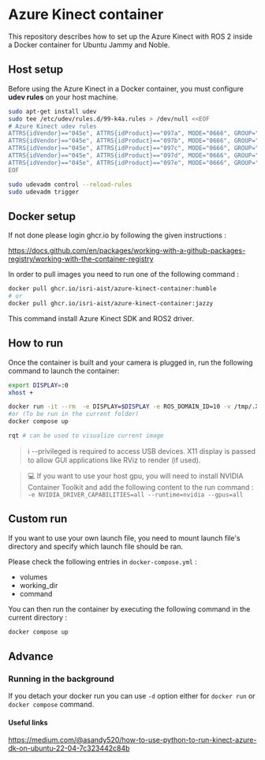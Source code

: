 # Azure Kinect container

This repository describes how to set up the Azure Kinect with ROS 2 inside a Docker container for Ubuntu Jammy and Noble.

## Host setup

Before using the Azure Kinect in a Docker container, you must configure **udev rules** on your host machine.

```bash
sudo apt-get install udev
sudo tee /etc/udev/rules.d/99-k4a.rules > /dev/null <<EOF
# Azure Kinect udev rules
ATTRS{idVendor}=="045e", ATTRS{idProduct}=="097a", MODE="0666", GROUP="plugdev"
ATTRS{idVendor}=="045e", ATTRS{idProduct}=="097b", MODE="0666", GROUP="plugdev"
ATTRS{idVendor}=="045e", ATTRS{idProduct}=="097c", MODE="0666", GROUP="plugdev"
ATTRS{idVendor}=="045e", ATTRS{idProduct}=="097d", MODE="0666", GROUP="plugdev"
ATTRS{idVendor}=="045e", ATTRS{idProduct}=="097e", MODE="0666", GROUP="plugdev"
EOF

sudo udevadm control --reload-rules
sudo udevadm trigger
```
## Docker setup

If not done please login ghcr.io by following the given instructions : 

https://docs.github.com/en/packages/working-with-a-github-packages-registry/working-with-the-container-registry

In order to pull images you need to run one of the following command :

```bash
docker pull ghcr.io/isri-aist/azure-kinect-container:humble 
# or 
docker pull ghcr.io/isri-aist/azure-kinect-container:jazzy 
```
This command install Azure Kinect SDK and ROS2 driver.

## How to run 

Once the container is built and your camera is plugged in, run the following command to launch the container:

```bash
export DISPLAY=:0
xhost +

docker run -it --rm  -e DISPLAY=$DISPLAY -e ROS_DOMAIN_ID=10 -v /tmp/.X11-unix:/tmp/.X11-unix --net=host --ipc=host --privileged --shm-size=2g ghcr.io/isri-aist/azure-kinect-container:humble
#or (To be run in the current folder)
docker compose up 

rqt # can be used to visualize current image
```

> ℹ️ --privileged is required to access USB devices. X11 display is passed to allow GUI applications like RViz to render (if used). 

> 💻 If you want to use your host gpu, you will need to install NVIDIA Container Toolkit and add the following content to the run command : `-e NVIDIA_DRIVER_CAPABILITIES=all --runtime=nvidia --gpus=all`

## Custom run 

If you want to use your own launch file, you need to mount launch file's directory and specify which launch file should be ran. 

Please check the following entries in `docker-compose.yml` :
* volumes
* working_dir
* command

You can then run the container by executing the following command in the current directory :

```bash
docker compose up 
```

## Advance 

### Running in the background

If you detach your docker run you can use `-d` option either for `docker run` or `docker compose` command. 

#### Useful links

https://medium.com/@asandy520/how-to-use-python-to-run-kinect-azure-dk-on-ubuntu-22-04-7c323442c84b